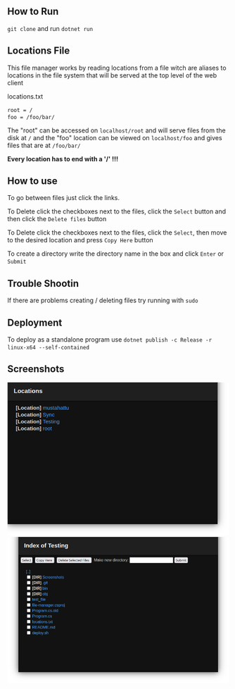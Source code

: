 ## How to Run
`git clone` and run `dotnet run`
## Locations File
This file manager works by reading locations from a file witch are aliases to locations in the file system that will be served at the top level of the web client

locations.txt   
```
root = /
foo = /foo/bar/
```
The "root" can be accessed on `localhost/root` and will serve files from the disk at `/`
and the "foo" location can be viewed on `localhost/foo` and gives files that are at `/foo/bar/`

**Every location has to end with a '/' !!!**

## How to use
To go between files just click the links. 

To Delete click the checkboxes next to the files, click the `Select` button and then click the `Delete files` button

To Delete click the checkboxes next to the files, click the `Select`, then move to the desired location and press `Copy Here` button

To create a directory write the directory name in the box and click `Enter` or `Submit`

## Trouble Shootin
If there are problems creating / deleting files try running with `sudo`

## Deployment
To deploy as a standalone program use `dotnet publish -c Release -r linux-x64 --self-contained`

## Screenshots
![](Screenshots/locations.png)
![](Screenshots/index.png)

